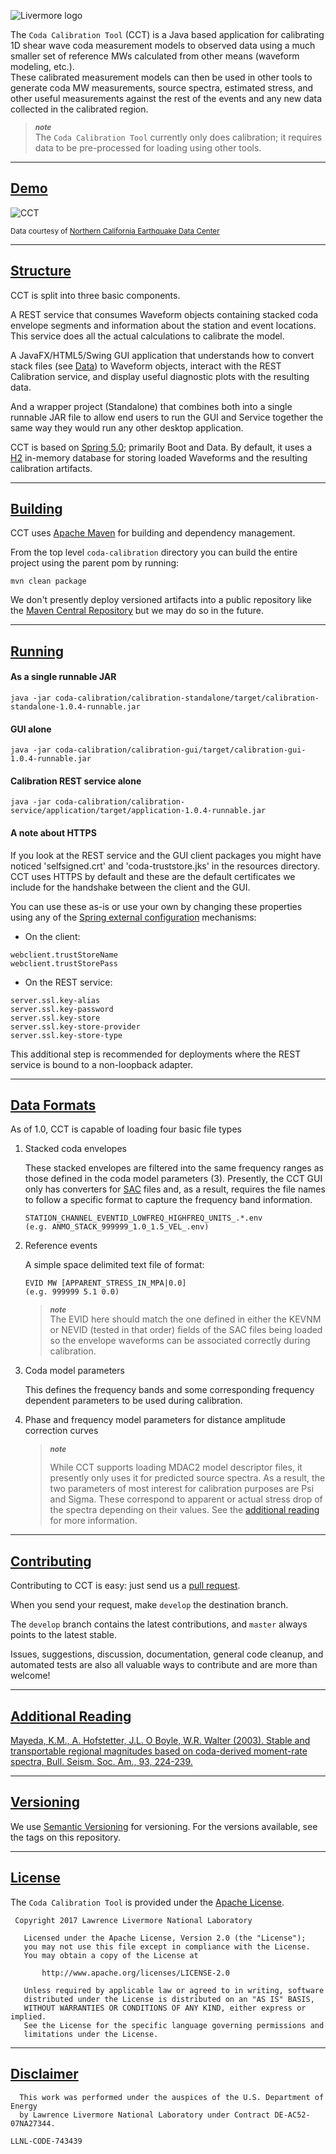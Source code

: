 ![Livermore logo](llnl-logo.gif)

The `Coda Calibration Tool` (CCT) is a Java based application for calibrating 1D shear wave coda measurement models to observed data using a much smaller set of reference MWs calculated from other means (waveform modeling, etc.). 
<br/>These calibrated measurement models can then be used in other tools to generate coda MW measurements, source spectra, estimated stress, and other useful measurements against the rest of the events and any new data collected in the calibrated region.

> ***<sub>note</sub>*** <br/>
> The `Coda Calibration Tool` currently only does calibration; it requires data to be pre-processed for loading using other tools. 

***
## [Demo](#demo)

![CCT](demo.gif)

<sub>Data courtesy of [Northern California Earthquake Data Center](http://ncedc.org/)</sub>

***
## [Structure](#structure)

CCT is split into three basic components. 

A REST service that consumes Waveform objects containing stacked coda envelope segments and information about the station and event locations. This service does all the actual calculations to calibrate the model.

A JavaFX/HTML5/Swing GUI application that understands how to convert stack files (see [Data](#data)) to Waveform objects, interact with the REST Calibration service, and display useful diagnostic plots with the resulting data.

And a wrapper project (Standalone) that combines both into a single runnable JAR file to allow end users to run the GUI and Service together the same way they would run any other desktop application.

CCT is based on [Spring 5.0](https://spring.io/); primarily Boot and Data. By default, it uses a [H2](http://www.h2database.com/html/main.html) in-memory database for storing loaded Waveforms and the resulting calibration artifacts.

***
## [Building](#building)
CCT uses [Apache Maven](https://maven.apache.org/) for building and dependency management. 

From the top level `coda-calibration` directory you can build the entire project using the parent pom by running:
```shell
mvn clean package
```

We don't presently deploy versioned artifacts into a public repository like the [Maven Central Repository](https://maven.apache.org/repository/index.html) but we may do so in the future.
***
## [Running](#running)

#### **As a single runnable JAR**

```shell
java -jar coda-calibration/calibration-standalone/target/calibration-standalone-1.0.4-runnable.jar
```

#### **GUI alone**

```shell
java -jar coda-calibration/calibration-gui/target/calibration-gui-1.0.4-runnable.jar
```
#### **Calibration REST service alone**

```shell
java -jar coda-calibration/calibration-service/application/target/application-1.0.4-runnable.jar
```

#### A note about HTTPS
If you look at the REST service and the GUI client packages you might have noticed 'selfsigned.crt' and 'coda-truststore.jks' in the resources directory. CCT uses HTTPS by default and these are the default certificates we include for the handshake between the client and the GUI.

You can use these as-is or use your own by changing these properties using any of the [Spring external configuration](https://docs.spring.io/spring-boot/docs/current/reference/html/boot-features-external-config.html) mechanisms:

* On the client:
```text
webclient.trustStoreName
webclient.trustStorePass
```

* On the REST service:
```text
server.ssl.key-alias
server.ssl.key-password
server.ssl.key-store
server.ssl.key-store-provider
server.ssl.key-store-type
```

This additional step is recommended for deployments where the REST service is bound to a non-loopback adapter.

***
## [Data Formats](#data)

As of 1.0, CCT is capable of loading four basic file types

1. Stacked coda envelopes

   These stacked envelopes are filtered into the same frequency ranges as those defined in the coda model parameters (3). Presently, the CCT GUI only has converters for [SAC](http://ds.iris.edu/ds/nodes/dmc/software/downloads/sac/) files and, as a result, requires the file names to follow a specific format to capture the frequency band information. 

   ```text
   STATION_CHANNEL_EVENTID_LOWFREQ_HIGHFREQ_UNITS_.*.env
   (e.g. ANMO_STACK_999999_1.0_1.5_VEL_.env)
   ```

2. Reference events

   A simple space delimited text file of format:

   ```text
   EVID MW [APPARENT_STRESS_IN_MPA|0.0]
   (e.g. 999999 5.1 0.0)
   ```
   > ***<sub>note</sub>*** <br/>
   > The EVID here should match the one defined in either the KEVNM or NEVID (tested in that order) fields of the SAC files being loaded so the envelope waveforms can be associated correctly during calibration.

3. Coda model parameters

   This defines the frequency bands and some corresponding frequency dependent parameters to be used during calibration.
   ​

4. Phase and frequency model parameters for distance amplitude correction curves

   > ***<sub>note</sub>*** <br/>
   >
   > While CCT supports loading MDAC2 model descriptor files, it presently only uses it for predicted source spectra. 
   > As a result, the two parameters of most interest for calibration purposes are Psi and Sigma. These correspond to apparent or actual stress drop of the spectra depending on their values. 
   > See the [additional reading](#references) for more information.

***
## [Contributing](#contributing)

Contributing to CCT is easy:  just send us a [pull request](https://help.github.com/articles/using-pull-requests/).

When you send your request, make ``develop`` the destination branch.

The ``develop`` branch contains the latest contributions, and ``master`` always points to the latest stable.

Issues, suggestions, discussion, documentation, general code cleanup, and automated tests are also all valuable ways to contribute and are more than welcome!

***
## [Additional Reading](#references)

[Mayeda, K.M., A. Hofstetter, J.L. O Boyle, W.R. Walter (2003). Stable and transportable regional magnitudes based on coda-derived moment-rate spectra, Bull. Seism. Soc. Am., 93, 224-239.](http://bssa.geoscienceworld.org/content/93/1/224)

***
## [Versioning](#versioning)

We use [Semantic Versioning](http://semver.org/) for versioning. For the versions available, see the tags on this repository. 

***
## [License](#license)

The `Coda Calibration Tool` is provided under the [Apache License](LICENSE.txt).

```text
 Copyright 2017 Lawrence Livermore National Laboratory

   Licensed under the Apache License, Version 2.0 (the "License");
   you may not use this file except in compliance with the License.
   You may obtain a copy of the License at

       http://www.apache.org/licenses/LICENSE-2.0

   Unless required by applicable law or agreed to in writing, software
   distributed under the License is distributed on an "AS IS" BASIS,
   WITHOUT WARRANTIES OR CONDITIONS OF ANY KIND, either express or implied.
   See the License for the specific language governing permissions and
   limitations under the License.
```

***
## [Disclaimer](#disclaimer)
```text
  This work was performed under the auspices of the U.S. Department of Energy 
  by Lawrence Livermore National Laboratory under Contract DE-AC52-07NA27344.
```

``LLNL-CODE-743439``
